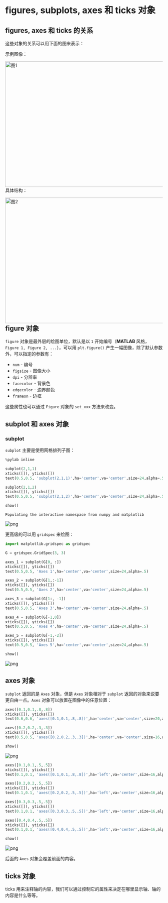 # figures, subplots, axes 和 ticks 对象

## figures, axes 和 ticks 的关系

这些对象的关系可以用下面的图来表示：

示例图像：

<img src="./statics/images/notes-python/artists_figure.png" width = "600" height = "400" alt="图1" align=left />

具体结构：

<img src="./statics/images/notes-python/artists_tree.png" width = "600" height = "400" alt="图2" align=left />

## figure 对象

`figure` 对象是最外层的绘图单位，默认是以 `1` 开始编号（**MATLAB** 风格，`Figure 1, Figure 2, ...`），可以用 `plt.figure()` 产生一幅图像，除了默认参数外，可以指定的参数有：

- `num` - 编号
- `figsize` - 图像大小
- `dpi` - 分辨率
- `facecolor` - 背景色
- `edgecolor` - 边界颜色
- `frameon` - 边框

这些属性也可以通过 `Figure` 对象的 `set_xxx` 方法来改变。

## subplot 和 axes 对象

### subplot

`subplot` 主要是使用网格排列子图：


```python
%pylab inline

subplot(2,1,1)
xticks([]), yticks([])
text(0.5,0.5, 'subplot(2,1,1)',ha='center',va='center',size=24,alpha=.5)

subplot(2,1,2)
xticks([]), yticks([])
text(0.5,0.5, 'subplot(2,1,2)',ha='center',va='center',size=24,alpha=.5)

show()
```

    Populating the interactive namespace from numpy and matplotlib



    
![png](../../../statics/images/notes-python/output_9_1.png)
    


更高级的可以用 `gridspec` 来绘图：


```python
import matplotlib.gridspec as gridspec

G = gridspec.GridSpec(3, 3)

axes_1 = subplot(G[0, :])
xticks([]), yticks([])
text(0.5,0.5, 'Axes 1',ha='center',va='center',size=24,alpha=.5)

axes_2 = subplot(G[1,:-1])
xticks([]), yticks([])
text(0.5,0.5, 'Axes 2',ha='center',va='center',size=24,alpha=.5)

axes_3 = subplot(G[1:, -1])
xticks([]), yticks([])
text(0.5,0.5, 'Axes 3',ha='center',va='center',size=24,alpha=.5)

axes_4 = subplot(G[-1,0])
xticks([]), yticks([])
text(0.5,0.5, 'Axes 4',ha='center',va='center',size=24,alpha=.5)

axes_5 = subplot(G[-1,-2])
xticks([]), yticks([])
text(0.5,0.5, 'Axes 5',ha='center',va='center',size=24,alpha=.5)

show()
```


    
![png](../../../statics/images/notes-python/output_11_0.png)
    


## axes 对象

`subplot` 返回的是 `Axes` 对象，但是 `Axes` 对象相对于 `subplot` 返回的对象来说要更自由一点。`Axes` 对象可以放置在图像中的任意位置：


```python
axes([0.1,0.1,.8,.8])
xticks([]), yticks([])
text(0.6,0.6, 'axes([0.1,0.1,.8,.8])',ha='center',va='center',size=20,alpha=.5)

axes([0.2,0.2,.3,.3])
xticks([]), yticks([])
text(0.5,0.5, 'axes([0.2,0.2,.3,.3])',ha='center',va='center',size=16,alpha=.5)

show()
```


    
![png](../../../statics/images/notes-python/output_14_0.png)
    



```python
axes([0.1,0.1,.5,.5])
xticks([]), yticks([])
text(0.1,0.1, 'axes([0.1,0.1,.8,.8])',ha='left',va='center',size=16,alpha=.5)

axes([0.2,0.2,.5,.5])
xticks([]), yticks([])
text(0.1,0.1, 'axes([0.2,0.2,.5,.5])',ha='left',va='center',size=16,alpha=.5)

axes([0.3,0.3,.5,.5])
xticks([]), yticks([])
text(0.1,0.1, 'axes([0.3,0.3,.5,.5])',ha='left',va='center',size=16,alpha=.5)

axes([0.4,0.4,.5,.5])
xticks([]), yticks([])
text(0.1,0.1, 'axes([0.4,0.4,.5,.5])',ha='left',va='center',size=16,alpha=.5)

show()
```


    
![png](../../../statics/images/notes-python/output_15_0.png)
    


后面的 `Axes` 对象会覆盖前面的内容。

## ticks 对象

ticks 用来注释轴的内容，我们可以通过控制它的属性来决定在哪里显示轴、轴的内容是什么等等。
